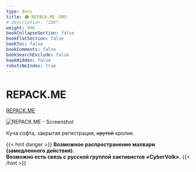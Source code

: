 ```yaml
---
type: docs
title: 🟠 REPACK.ME (RR)
# description: "IDK"
weight: 900
bookCollapseSection: false
bookFlatSection: false
bookToc: false
bookComments: false
bookSearchExclude: false
bookHidden: false
robotsNoIndex: true
---
```


# REPACK.ME

[REPACK.ME](https://repack.me/?nt)

![REPACK.ME - Screenshot](@img/repack.me-screenshot.avif)

Куча софта, закрытая регистрация, ~~крутой~~ кролик.

{{< hint danger >}}
**Возможное распространение малвари (замедленного действия).<br>**
**Возможно есть связь с русской группой хактивистов «CyberVolk».**
{{< /hint >}}

